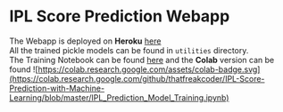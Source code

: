 # IPL Score Prediction Webapp
The Webapp is deployed on **Heroku** [here](https://ipl-predict-score.herokuapp.com)</br>
All the trained pickle models can be found in `utilities` directory.</br>
The Training Notebook can be found [here](https://github.com/thatfreakcoder/IPL-Score-Prediction-with-Machine-Learning) and the **Colab** version can be found 
![https://colab.research.google.com/assets/colab-badge.svg](https://colab.research.google.com/github/thatfreakcoder/IPL-Score-Prediction-with-Machine-Learning/blob/master/IPL_Prediction_Model_Training.ipynb)
